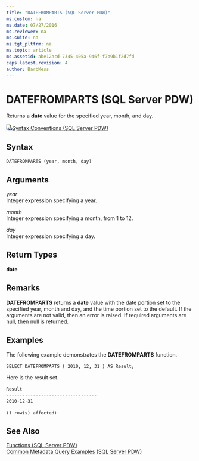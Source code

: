 ```yaml
---
title: "DATEFROMPARTS (SQL Server PDW)"
ms.custom: na
ms.date: 07/27/2016
ms.reviewer: na
ms.suite: na
ms.tgt_pltfrm: na
ms.topic: article
ms.assetid: abe12acd-7345-405a-946f-f7b9b1f2d7fd
caps.latest.revision: 4
author: BarbKess
---
```

# DATEFROMPARTS (SQL Server PDW)
Returns a **date** value for the specified year, month, and day.  
  
![Topic link icon](../../mpp/sqlpdw/media/Topic_Link.gif "Topic_Link")[Syntax Conventions &#40;SQL Server PDW&#41;](../../mpp/sqlpdw/syntax-conventions-sql-server-pdw.md)  
  
## Syntax  
  
```  
DATEFROMPARTS (year, month, day)  
```  
  
## Arguments  
*year*  
Integer expression specifying a year.  
  
*month*  
Integer expression specifying a month, from 1 to 12.  
  
*day*  
Integer expression specifying a day.  
  
## Return Types  
**date**  
  
## Remarks  
**DATEFROMPARTS** returns a **date** value with the date portion set to the specified year, month and day, and the time portion set to the default. If the arguments are not valid, then an error is raised. If required arguments are null, then null is returned.  
  
## Examples  
The following example demonstrates the **DATEFROMPARTS** function.  
  
```  
SELECT DATEFROMPARTS ( 2010, 12, 31 ) AS Result;  
```  
  
Here is the result set.  
  
```  
Result  
----------------------------------  
2010-12-31  
  
(1 row(s) affected)  
```  
  
## See Also  
[Functions &#40;SQL Server PDW&#41;](../../mpp/sqlpdw/functions-sql-server-pdw.md)  
[Common Metadata Query Examples &#40;SQL Server PDW&#41;](../../mpp/sqlpdw/common-metadata-query-examples-sql-server-pdw.md)  
  
